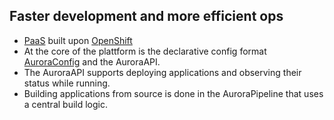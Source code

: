 ## Faster development and more efficient ops

* [PaaS](https://en.wikipedia.org/wiki/Platform_as_a_service) built upon [OpenShift](http://www.openshift.com)
* At the core of the plattform is the declarative config format [AuroraConfig](auroraConfig) and the AuroraAPI.
* The AuroraAPI supports deploying applications and observing their status while running.
* Building applications from source is done in the AuroraPipeline that uses a central build logic.
